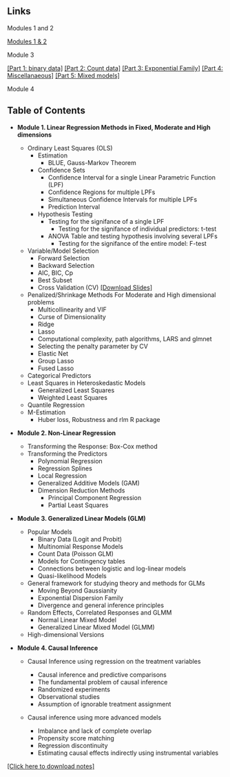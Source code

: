 
Links
------
Modules 1 and 2

[Modules 1 & 2](https://www.dropbox.com/s/azj7dm228czl4ui/m1-and-2.pdf?raw=1)

Module 3 

[[Part 1: binary data]](https://www.dropbox.com/s/drxbnn0ydkjrndl/m3-binomial-glm.pdf?raw=1) 
[[Part 2: Count data]](https://www.dropbox.com/s/62zwb9e4weyz07f/m3-poisson-glm.pdf?raw=1) 
[[Part 3: Exponential Family]](https://www.dropbox.com/s/aucleen0392kx00/m3-exp-family.pdf?raw=1) 
[[Part 4: Miscellanaeous]](https://www.dropbox.com/s/wr9fddg6u5wyv4d/m3-misc-and-glmm.pdf?raw=1)
[[Part 5: Mixed models]]()

Module 4


Table of Contents
-----------------

* <b> Module 1. Linear Regression Methods in Fixed, Moderate and High dimensions </b>
  * Ordinary Least Squares (OLS)
    * Estimation
      * BLUE, Gauss-Markov Theorem
    * Confidence Sets
      * Confidence Interval for a single Linear Parametric Function (LPF)
      * Confidence Regions for multiple LPFs
      * Simultaneous Confidence Intervals for multiple LPFs
      * Prediction Interval
    * Hypothesis Testing
      * Testing for the signifance of a single LPF
        * Testing for the signifance of individual predictors: t-test
      * ANOVA Table and testing hypothesis involving several LPFs 
        * Testing for the signifance of the entire model: F-test
  * Variable/Model Selection
    * Forward Selection
    * Backward Selection
    * AIC, BIC, Cp
    * Best Subset
    * Cross Validation (CV) [[Download Slides]](https://www.dropbox.com/s/13qskvow8ytv9cf/cross-validation.pdf?dl=0) 
  * Penalized/Shrinkage Methods For Moderate and High dimensional problems
    * Multicollinearity and VIF 
    * Curse of Dimensionality 
    * Ridge
    * Lasso
    * Computational complexity, path algorithms, LARS and glmnet
    * Selecting the penalty parameter by CV
    * Elastic Net
    * Group Lasso
    * Fused Lasso
  * Categorical Predictors
  * Least Squares in Heteroskedastic Models 
    * Generalized Least Squares
    * Weighted Least Squares
  * Quantile Regression   
  * M-Estimation
    * Huber loss, Robustness and rlm R package
  
  
* <b> Module 2. Non-Linear Regression</b>
  * Transforming the Response: Box-Cox method
  * Transforming the Predictors
    * Polynomial Regression
    * Regression Splines
    * Local Regression
    * Generalized Additive Models (GAM)
    * Dimension Reduction Methods
      * Principal Component Regression
      * Partial Least Squares
<!-- * Regression Trees-->  
<!-- * Neural Networks-->
    
   
 * <b> Module 3. Generalized Linear Models (GLM) </b>
   * Popular Models
     * Binary Data (Logit and Probit)
     * Multinomial Response Models
     * Count Data (Poisson GLM)
      - Models for Contingency tables
      - Connections between logistic and log-linear models
     * Quasi-likelihood Models
   * General framework for studying theory and methods for GLMs
     * Moving Beyond Gaussianity
     * Exponential Dispersion Family
     * Divergence and general inference principles
   * Random Effects, Correlated Responses and GLMM
     * Normal Linear Mixed Model
     * Generalized Linear Mixed Model (GLMM)
   <!-- * Joint Modeling and Time to event-->
   * High-dimensional Versions
         
* <b> Module 4. Causal Inference</b>
  * Causal Inference using regression on the treatment variables
    * Causal inference and predictive comparisons
    * The fundamental problem of causal inference
    * Randomized experiments
    * Observational studies
    * Assumption of ignorable treatment assignment

  * Causal inference using more advanced models
    * Imbalance and lack of complete overlap
    * Propensity score matching
    * Regression discontinuity
    * Estimating causal effects indirectly using instrumental variables


[[Click here to download notes]](https://www.dropbox.com/sh/75h9in74cck1nc0/AADnZ_Eodqh5z9cm798pa8r0a?dl=0)

